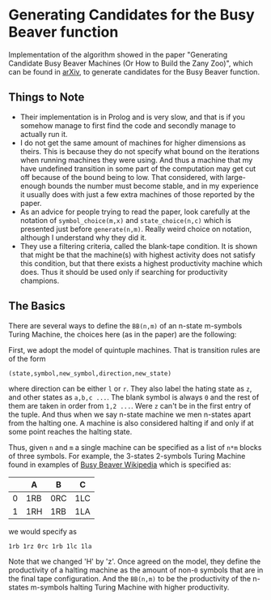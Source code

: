 # Generating Candidates for the Busy Beaver function

Implementation of the algorithm showed in the paper "Generating Candidate Busy Beaver Machines (Or How to Build the Zany Zoo)",
which can be found in [arXiv](https://arxiv.org/abs/1610.03184), to generate candidates
for the Busy Beaver function.

## Things to Note
-  Their implementation is in Prolog and is very slow, and that is if you
   somehow manage to first find the code and secondly manage to actually run it.
-  I do not get the same amount of machines for higher dimensions as theirs.
   This is because they do not specify what bound on the iterations when running
   machines they were using. And thus a machine that my have undefined transition in some part of the
   computation may get cut off because of the bound being to low. That considered, with large-enough bounds
   the number must become stable, and in my experience it usually does with just a few extra
   machines of those reported by the paper.
-  As an advice for people trying to read the paper, look carefully at the notation
   of `symbol_choice(m,x)` and `state_choice(n,c)` which is presented just before
   `generate(n,m)`. Really weird choice on notation, although I understand why they
   did it.
-  They use a filtering criteria, called the blank-tape condition. It is shown that
   might be that the machine(s) with highest activity does not satisfy this condition,
   but that there exists a highest productivity machine which does. Thus it should be
   used only if searching for productivity champions.

## The Basics
There are several ways to define the `BB(n,m)` of an n-state m-symbols Turing
Machine, the choices here (as in the paper) are the following:

First, we adopt the model of quintuple machines. That is transition rules are
of the form

```
(state,symbol,new_symbol,direction,new_state)
```
where direction can be either `l` or `r`. They also label
the hating state as `z`, and other states as `a,b,c ...`. The blank
symbol is always `0` and the rest of them are taken in order
from `1,2 ...`. Were `z` can't be in the first entry of the tuple. And thus
when we say n-state machine we men n-states apart from the halting one. A machine
is also considered halting if and only if at some point reaches the halting state.

Thus, given `n` and `m` a single machine can be specified as a list
of `n*m` blocks of three symbols. For example, the 3-states 2-symbols Turing
Machine found in examples of [Busy Beaver Wikipedia](https://en.wikipedia.org/wiki/Busy_beaver)
which is specified as:

|  | A | B | C |
|--|---|---|---|
|0 |1RB|0RC|1LC|
|1 |1RH|1RB|1LA|

we would specify as

```
1rb 1rz 0rc 1rb 1lc 1la
```

Note that we changed 'H' by 'z'. Once agreed on the model, they
define the productivity of a halting machine as the amount of
non-`0` symbols that are in the final tape configuration. And
the `BB(n,m)` to be the productivity of the n-states m-symbols
halting Turing Machine with higher productivity.
